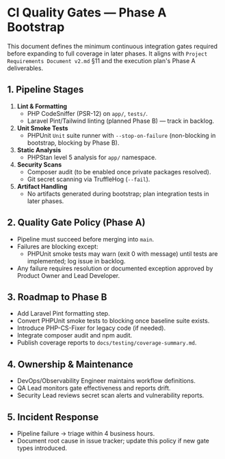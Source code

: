 # CI Quality Gates — Phase A Bootstrap

This document defines the minimum continuous integration gates required before expanding to full coverage in later phases. It aligns with `Project Requirements Document v2.md` §11 and the execution plan's Phase A deliverables.

## 1. Pipeline Stages

1. **Lint & Formatting**
   - PHP CodeSniffer (PSR-12) on `app/`, `tests/`.
   - Laravel Pint/Tailwind linting (planned Phase B) — track in backlog.
2. **Unit Smoke Tests**
   - PHPUnit `Unit` suite runner with `--stop-on-failure` (non-blocking in bootstrap, blocking by Phase B).
3. **Static Analysis**
   - PHPStan level 5 analysis for `app/` namespace.
4. **Security Scans**
   - Composer audit (to be enabled once private packages resolved).
   - Git secret scanning via TruffleHog (`--fail`).
5. **Artifact Handling**
   - No artifacts generated during bootstrap; plan integration tests in later phases.

## 2. Quality Gate Policy (Phase A)

- Pipeline must succeed before merging into `main`.
- Failures are blocking except:
  - PHPUnit smoke tests may warn (exit 0 with message) until tests are implemented; log issue in backlog.
- Any failure requires resolution or documented exception approved by Product Owner and Lead Developer.

## 3. Roadmap to Phase B

- Add Laravel Pint formatting step.
- Convert PHPUnit smoke tests to blocking once baseline suite exists.
- Introduce PHP-CS-Fixer for legacy code (if needed).
- Integrate composer audit and npm audit.
- Publish coverage reports to `docs/testing/coverage-summary.md`.

## 4. Ownership & Maintenance

- DevOps/Observability Engineer maintains workflow definitions.
- QA Lead monitors gate effectiveness and reports drift.
- Security Lead reviews secret scan alerts and vulnerability reports.

## 5. Incident Response

- Pipeline failure → triage within 4 business hours.
- Document root cause in issue tracker; update this policy if new gate types introduced.
